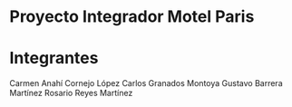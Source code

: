# Proyecto Integrador Motel Paris

# Integrantes
Carmen Anahí Cornejo López
Carlos Granados Montoya
Gustavo Barrera Martínez
Rosario Reyes Martínez